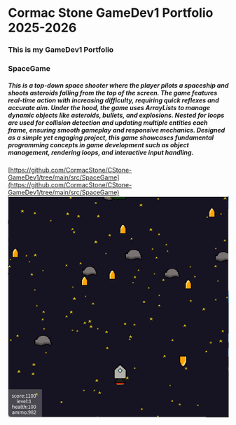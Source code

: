 # Cormac Stone GameDev1 Portfolio 2025-2026
### This is my GameDev1 Portfolio


### SpaceGame
##### This is a top-down space shooter where the player pilots a spaceship and shoots asteroids falling from the top of the screen. The game features real-time action with increasing difficulty, requiring quick reflexes and accurate aim. Under the hood, the game uses ArrayLists to manage dynamic objects like asteroids, bullets, and explosions. Nested for loops are used for collision detection and updating multiple entities each frame, ensuring smooth gameplay and responsive mechanics. Designed as a simple yet engaging project, this game showcases fundamental programming concepts in game development such as object management, rendering loops, and interactive input handling.

[https://github.com/CormacStone/CStone-GameDev1/tree/main/src/SpaceGame](https://github.com/CormacStone/CStone-GameDev1/tree/main/src/SpaceGame)
![Running Space Game](https://github.com/CormacStone/CStone-GameDev1/blob/main/images/RunningSpaceGame.png)

